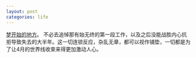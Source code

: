```yaml
---
layout: post
categories: life
---
```


[梦开始的地方](https://github.com/deepmodeling/libri)。
不必去追悼那有始无终的第一段工作，以及之后没能战胜内心抗拒导致失去的大半年。这一切连锁反应，杂乱无章，都可以视作铺垫，一切都是为了让4月的世界线收束来得更加激动人心。

